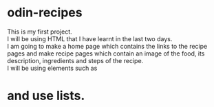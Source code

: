 # odin-recipes
This is my first project.\
I will be using HTML that I have learnt in the last two days.\
I am going to make a home page which contains the links to the recipe pages and make recipe pages which contain an image of the food, its description, ingredients and steps of the recipe.\
I will be using elements such as <p> <h1> and use lists.